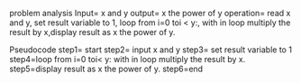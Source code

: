 problem analysis
Input= x and y
output= x the power of y
operation= read x and y, set result variable to 1, loop from i=0 toi < y:, with in loop multiply the result by x,display result as x the power of y.

Pseudocode
step1= start
step2= input x and y
step3= set result variable to 1
step4=loop from i=0 toi< y:
with in loop multiply the result by x.
step5=display result as x the power of y.
step6=end


